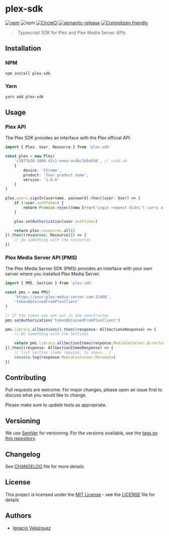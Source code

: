# plex-sdk

[![npm](https://img.shields.io/npm/v/plex-sdk?color=red&logo=npm&style=for-the-badge)](https://www.npmjs.com/package/plex-sdk)
![npm](https://img.shields.io/npm/dm/plex-sdk?color=blue&logo=npm&style=for-the-badge)
[![CircleCI](https://img.shields.io/circleci/build/gh/nass600/plex-sdk?logo=circleci\&style=for-the-badge)](https://app.circleci.com/pipelines/github/nass600)
[![semantic-release](https://img.shields.io/badge/%20%20%F0%9F%93%A6%F0%9F%9A%80-semantic--release-e10079.svg?style=for-the-badge)](https://github.com/semantic-release/semantic-relesase)
[![Commitizen friendly](https://img.shields.io/badge/commitizen-friendly-brightgreen.svg?style=for-the-badge\&logo=github)](http://commitizen.github.io/cz-cli/)

> Typescript SDK for Plex and Plex Media Server APIs

## Installation

### NPM

```bash
npm install plex-sdk
```

### Yarn

```bash
yarn add plex-sdk
```

## Usage

### Plex API

The Plex SDK provides an interface with the Plex official API.

```typescript
import { Plex, User, Resource } from 'plex-sdk'

const plex = new Plex(
    'c2877b28-1806-42c1-eeea-ac4bc2b9a93d', // uuid.v4
    {
        device: 'Chrome',
        product: 'Your product name',
        version: '1.0.0'
    }
)

plex.users.signIn(username, password).then((user: User) => {
    if (!user.authToken) {
        return Promise.reject(new Error('Login request didn\'t carry a valid token'))
    }

    plex.setAuthorization(user.authToken)

    return plex.resources.all()
}).then((resources: Resource[]) => {
    // do something with the resources
})
```

### Plex Media Server API (PMS)

The Plex Media Server SDK (PMS) provides an interface with your own server where you installed Plex Media Server.

```typescript
import { PMS, Section } from 'plex-sdk'

const pms = new PMS(
    'https://your-plex-media-server.com:32400',
    'tokenObtainedFromPlexClient'
)

// If the token was not set in the constructor
pms.setAuthorization('tokenObtainedFromPlexClient')

pms.library.allSections().then((response: AllSectionsResponse) => {
    // Do something with the Sections

    return pms.library.allSectionItems(response.MediaContainer.Directory[0].key)
}).then((response: AllSectionItemsResponse) => {
    // list section items (movies, tv shows...)
    console.log(response.MediaContainer.Metadata)
})
```

## Contributing

Pull requests are welcome. For major changes, please open an issue first to discuss what you would like to change.

Please make sure to update tests as appropriate.

## Versioning

We use [SemVer](http://semver.org/) for versioning. For the versions available, see the [tags on this repository](https://github.com/nass600/plex-sdk/tags).

## Changelog

See [CHANGELOG](CHANGELOG.md) file for more details.

## License

This project is licensed under the [MIT License](https://opensource.org/licenses/MIT) - see the [LICENSE](LICENSE.md) file for details

## Authors

-   [Ignacio Velazquez](https://ignaciovelazquez.es)
